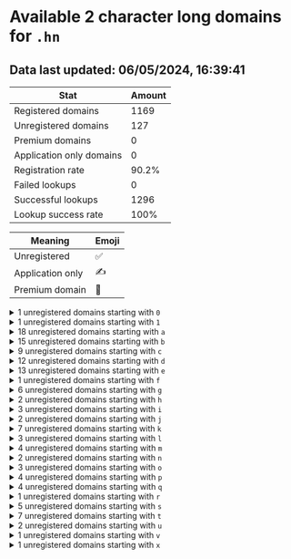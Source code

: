 # Available 2 character long domains for `.hn`

## Data last updated: 06/05/2024, 16:39:41

|Stat|Amount|
|--|--|
|Registered domains|1169|
|Unregistered domains|127|
|Premium domains|0|
|Application only domains|0|
|Registration rate|90.2%|
|Failed lookups|0|
|Successful lookups|1296|
|Lookup success rate|100%|


|Meaning|Emoji|
|--|--|
|Unregistered|:white_check_mark:|
|Application only|:writing_hand:|
|Premium domain|:gem:|

<details>
<summary>1 unregistered domains starting with <bold><code>0</code></bold></summary>

|Type|Domain|
|--|--|
|:white_check_mark:|`0k.hn`|
</details>
<details>
<summary>1 unregistered domains starting with <bold><code>1</code></bold></summary>

|Type|Domain|
|--|--|
|:white_check_mark:|`1e.hn`|
</details>
<details>
<summary>18 unregistered domains starting with <bold><code>a</code></bold></summary>

|Type|Domain|
|--|--|
|:white_check_mark:|`a4.hn`|
|:white_check_mark:|`a8.hn`|
|:white_check_mark:|`a9.hn`|
|:white_check_mark:|`ab.hn`|
|:white_check_mark:|`ac.hn`|
|:white_check_mark:|`ad.hn`|
|:white_check_mark:|`ae.hn`|
|:white_check_mark:|`af.hn`|
|:white_check_mark:|`ag.hn`|
|:white_check_mark:|`ah.hn`|
|:white_check_mark:|`ai.hn`|
|:white_check_mark:|`aj.hn`|
|:white_check_mark:|`ak.hn`|
|:white_check_mark:|`al.hn`|
|:white_check_mark:|`av.hn`|
|:white_check_mark:|`aw.hn`|
|:white_check_mark:|`ax.hn`|
|:white_check_mark:|`az.hn`|
</details>
<details>
<summary>15 unregistered domains starting with <bold><code>b</code></bold></summary>

|Type|Domain|
|--|--|
|:white_check_mark:|`b0.hn`|
|:white_check_mark:|`b9.hn`|
|:white_check_mark:|`ba.hn`|
|:white_check_mark:|`bb.hn`|
|:white_check_mark:|`bc.hn`|
|:white_check_mark:|`bd.hn`|
|:white_check_mark:|`be.hn`|
|:white_check_mark:|`bg.hn`|
|:white_check_mark:|`bh.hn`|
|:white_check_mark:|`bi.hn`|
|:white_check_mark:|`bj.hn`|
|:white_check_mark:|`bn.hn`|
|:white_check_mark:|`bo.hn`|
|:white_check_mark:|`bs.hn`|
|:white_check_mark:|`bt.hn`|
</details>
<details>
<summary>9 unregistered domains starting with <bold><code>c</code></bold></summary>

|Type|Domain|
|--|--|
|:white_check_mark:|`c0.hn`|
|:white_check_mark:|`c4.hn`|
|:white_check_mark:|`c5.hn`|
|:white_check_mark:|`cb.hn`|
|:white_check_mark:|`ck.hn`|
|:white_check_mark:|`cs.hn`|
|:white_check_mark:|`cw.hn`|
|:white_check_mark:|`cy.hn`|
|:white_check_mark:|`cz.hn`|
</details>
<details>
<summary>12 unregistered domains starting with <bold><code>d</code></bold></summary>

|Type|Domain|
|--|--|
|:white_check_mark:|`d5.hn`|
|:white_check_mark:|`d7.hn`|
|:white_check_mark:|`d8.hn`|
|:white_check_mark:|`d9.hn`|
|:white_check_mark:|`dd.hn`|
|:white_check_mark:|`di.hn`|
|:white_check_mark:|`dm.hn`|
|:white_check_mark:|`dn.hn`|
|:white_check_mark:|`do.hn`|
|:white_check_mark:|`dp.hn`|
|:white_check_mark:|`dv.hn`|
|:white_check_mark:|`dx.hn`|
</details>
<details>
<summary>13 unregistered domains starting with <bold><code>e</code></bold></summary>

|Type|Domain|
|--|--|
|:white_check_mark:|`e3.hn`|
|:white_check_mark:|`e6.hn`|
|:white_check_mark:|`e7.hn`|
|:white_check_mark:|`e8.hn`|
|:white_check_mark:|`ec.hn`|
|:white_check_mark:|`ee.hn`|
|:white_check_mark:|`ef.hn`|
|:white_check_mark:|`eg.hn`|
|:white_check_mark:|`ek.hn`|
|:white_check_mark:|`em.hn`|
|:white_check_mark:|`en.hn`|
|:white_check_mark:|`ev.hn`|
|:white_check_mark:|`ew.hn`|
</details>
<details>
<summary>1 unregistered domains starting with <bold><code>f</code></bold></summary>

|Type|Domain|
|--|--|
|:white_check_mark:|`ff.hn`|
</details>
<details>
<summary>6 unregistered domains starting with <bold><code>g</code></bold></summary>

|Type|Domain|
|--|--|
|:white_check_mark:|`g2.hn`|
|:white_check_mark:|`ga.hn`|
|:white_check_mark:|`gg.hn`|
|:white_check_mark:|`gs.hn`|
|:white_check_mark:|`gy.hn`|
|:white_check_mark:|`gz.hn`|
</details>
<details>
<summary>2 unregistered domains starting with <bold><code>h</code></bold></summary>

|Type|Domain|
|--|--|
|:white_check_mark:|`hi.hn`|
|:white_check_mark:|`ho.hn`|
</details>
<details>
<summary>3 unregistered domains starting with <bold><code>i</code></bold></summary>

|Type|Domain|
|--|--|
|:white_check_mark:|`i3.hn`|
|:white_check_mark:|`id.hn`|
|:white_check_mark:|`iw.hn`|
</details>
<details>
<summary>2 unregistered domains starting with <bold><code>j</code></bold></summary>

|Type|Domain|
|--|--|
|:white_check_mark:|`j4.hn`|
|:white_check_mark:|`j5.hn`|
</details>
<details>
<summary>7 unregistered domains starting with <bold><code>k</code></bold></summary>

|Type|Domain|
|--|--|
|:white_check_mark:|`k3.hn`|
|:white_check_mark:|`k6.hn`|
|:white_check_mark:|`ke.hn`|
|:white_check_mark:|`kf.hn`|
|:white_check_mark:|`kh.hn`|
|:white_check_mark:|`ki.hn`|
|:white_check_mark:|`kk.hn`|
</details>
<details>
<summary>3 unregistered domains starting with <bold><code>l</code></bold></summary>

|Type|Domain|
|--|--|
|:white_check_mark:|`ln.hn`|
|:white_check_mark:|`lw.hn`|
|:white_check_mark:|`lz.hn`|
</details>
<details>
<summary>4 unregistered domains starting with <bold><code>m</code></bold></summary>

|Type|Domain|
|--|--|
|:white_check_mark:|`m0.hn`|
|:white_check_mark:|`m3.hn`|
|:white_check_mark:|`m5.hn`|
|:white_check_mark:|`mc.hn`|
</details>
<details>
<summary>2 unregistered domains starting with <bold><code>n</code></bold></summary>

|Type|Domain|
|--|--|
|:white_check_mark:|`n1.hn`|
|:white_check_mark:|`nu.hn`|
</details>
<details>
<summary>3 unregistered domains starting with <bold><code>o</code></bold></summary>

|Type|Domain|
|--|--|
|:white_check_mark:|`ol.hn`|
|:white_check_mark:|`om.hn`|
|:white_check_mark:|`oz.hn`|
</details>
<details>
<summary>4 unregistered domains starting with <bold><code>p</code></bold></summary>

|Type|Domain|
|--|--|
|:white_check_mark:|`pi.hn`|
|:white_check_mark:|`pn.hn`|
|:white_check_mark:|`pr.hn`|
|:white_check_mark:|`pw.hn`|
</details>
<details>
<summary>4 unregistered domains starting with <bold><code>q</code></bold></summary>

|Type|Domain|
|--|--|
|:white_check_mark:|`q4.hn`|
|:white_check_mark:|`q8.hn`|
|:white_check_mark:|`qd.hn`|
|:white_check_mark:|`qv.hn`|
</details>
<details>
<summary>1 unregistered domains starting with <bold><code>r</code></bold></summary>

|Type|Domain|
|--|--|
|:white_check_mark:|`rb.hn`|
</details>
<details>
<summary>5 unregistered domains starting with <bold><code>s</code></bold></summary>

|Type|Domain|
|--|--|
|:white_check_mark:|`s5.hn`|
|:white_check_mark:|`se.hn`|
|:white_check_mark:|`sf.hn`|
|:white_check_mark:|`sh.hn`|
|:white_check_mark:|`so.hn`|
</details>
<details>
<summary>7 unregistered domains starting with <bold><code>t</code></bold></summary>

|Type|Domain|
|--|--|
|:white_check_mark:|`t6.hn`|
|:white_check_mark:|`t7.hn`|
|:white_check_mark:|`t9.hn`|
|:white_check_mark:|`ta.hn`|
|:white_check_mark:|`tc.hn`|
|:white_check_mark:|`ti.hn`|
|:white_check_mark:|`tm.hn`|
</details>
<details>
<summary>2 unregistered domains starting with <bold><code>u</code></bold></summary>

|Type|Domain|
|--|--|
|:white_check_mark:|`ub.hn`|
|:white_check_mark:|`ud.hn`|
</details>
<details>
<summary>1 unregistered domains starting with <bold><code>v</code></bold></summary>

|Type|Domain|
|--|--|
|:white_check_mark:|`vf.hn`|
</details>
<details>
<summary>1 unregistered domains starting with <bold><code>x</code></bold></summary>

|Type|Domain|
|--|--|
|:white_check_mark:|`xh.hn`|
</details>